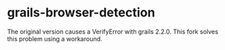 grails-browser-detection
========================
The original version causes a VerifyError with grails 2.2.0.
This fork solves this problem using a workaround.
